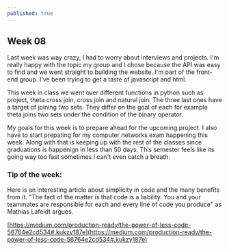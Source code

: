 ```yaml
---
published: true
---
```

## Week 08


Last week was way crazy, I had to worry about interviews and projects. I'm really happy with the topic my group and I chose because the API was easy to find and we went straight to building the website. 
I'm part of the front-end group. I've been trying to get a taste of javascript and html. 

This week in class we went over different functions in python such as project, theta cross join, cross join and natural join. The three last ones have a target of joining two sets. They differ on the goal of each for example theta joins two sets under the condition of the binary operator.
 
My goals for this week is to prepare ahead for the upcoming project. I also have to start prepating for my computer networks exam happening this week. Along with that is keeping up with the rest of the classes since graduations is happenign in less than 50 days. This semester feels like its going way too fast sometimes I can't even catch a breath. 

### Tip of the week:

Here is an interesting article about simplicity in code and the many benefits from it. 
"The fact of the matter is that code is a liability. You and your teammates are responsible for each and every line of code you produce" as Mathias Lafeldt argues. 

[https://medium.com/production-ready/the-power-of-less-code-56764e2cd534#.kukzy187e](https://medium.com/production-ready/the-power-of-less-code-56764e2cd534#.kukzy187e)

